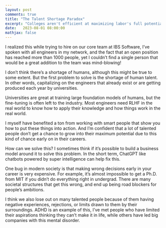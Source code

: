 ```yaml
---
layout: post
comments: true
title: "The Talent Shortage Paradox"
excerpt: "Colleges aren't efficient at maximizing labor's full potential."
date:   2023-08-01 08:00:00
mathjax: false
---
```


I realized this while trying to hire on our core team at IBS Software, I’ve spoken with all engineers in my network, and the fact that an open position has reached more than 1000 people, yet I couldn’t find a single person that would be a great addition to the team was mind-blowing!

I don’t think there’s a shortage of humans, although this might be true to some extent. But the first problem to solve is the shortage of human talent. In other words, capitalizing on the engineers that already exist or are getting produced each year by universities. 

Universities are great at training large foundation models of humans, but the fine-tuning is often left to the industry. Most engineers need RLHF in the real world to know how to apply their knowledge and how things work in the real world.

I myself have benefited a ton from working with smart people that show you how to put these things into action. And I’m confident that a lot of talented people don’t get a chance to grow into their maximum potential due to this kind of chance early on in their careers.

How can we solve this? I sometimes think if it’s possible to build a business model around it to solve this problem. In the short term, ChatGPT like chatbots powered by super intelligence can help fix this.

One bug in modern society is that making wrong decisions early in your career is very expensive. For example, it’s almost impossible to get a Ph.D. from MIT if you didn’t do everything right in undergrad. There are many societal structures that get this wrong, and end up being road blockers for people’s ambitions.

I think we also lose out on many talented people because of them having negative experiences, rejections, or limits drawn to them by their surroundings. ADHD is an example of this, I’ve met people who have limited their aspirations thinking they can’t make it in life, while others have led big companies with this mental disorder.